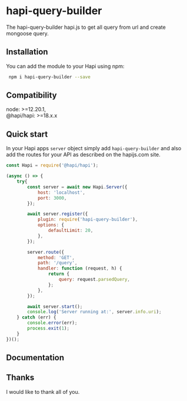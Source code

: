 # hapi-query-builder
The hapi-query-builder hapi.js to get all query from url and create mongoose query.

## Installation

You can add the module to your Hapi using npm:

```bash
 npm i hapi-query-builder --save
```

## Compatibility
node: >=12.20.1,  
@hapi/hapi: >=18.x.x


## Quick start

In your Hapi apps `server` object simply add `hapi-query-builder` and also add the routes for your API as described on the hapijs.com site.

```Javascript
const Hapi = require('@hapi/hapi');

(async () => {
    try{
        const server = await new Hapi.Server({
            host: 'localhost',
            port: 3000,
        });

        await server.register({
            plugin: require('hapi-query-builder'),
            options: {
                defaultLimit: 20,
            },
        });

        server.route({
            method: 'GET',
            path: '/query',
            handler: function (request, h) {
                return {
                    query: request.parsedQuery,
                };
            },
        });

        await server.start();
        console.log('Server running at:', server.info.uri);
    } catch (err) {
        console.error(err);
        process.exit(1);
    }
})();
```

## Documentation


## Thanks

I would like to thank all of you.
